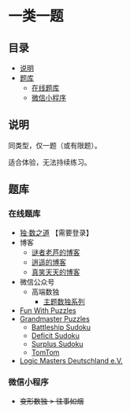 # 一类一题
<!-- START doctoc generated TOC please keep comment here to allow auto update -->
<!-- DON'T EDIT THIS SECTION, INSTEAD RE-RUN doctoc TO UPDATE -->
## 目录

- [说明](#%E8%AF%B4%E6%98%8E)
- [题库](#%E9%A2%98%E5%BA%93)
  - [在线题库](#%E5%9C%A8%E7%BA%BF%E9%A2%98%E5%BA%93)
  - [微信小程序](#%E5%BE%AE%E4%BF%A1%E5%B0%8F%E7%A8%8B%E5%BA%8F)

<!-- END doctoc generated TOC please keep comment here to allow auto update -->

## 说明

同类型，仅一题（或有限题）。

适合体验，无法持续练习。

## 题库

### 在线题库

- [独·数之道](http://www.sudokufans.org.cn/pk7a/) 【需要登录】
- 博客
  - [谜者老芦的博客](http://blog.sina.com.cn/s/articlelist_1752936301_0_1.html)
  - [逍遥的博客](http://blog.sina.com.cn/iae3ng)
  - [真笑天天的博客](http://blog.sina.com.cn/zhenxiaott)
- 微信公众号
  - 高端数独
    - [主题数独系列](https://mp.weixin.qq.com/s/VbLs9NZiHXSv_QKpcM2TYw)
- [Fun With Puzzles](https://www.funwithpuzzles.com/2017/02/sudoku-variations-index-page.html)
- [Grandmaster Puzzles](https://www.gmpuzzles.com/blog/)
  - [Battleship Sudoku](https://www.gmpuzzles.com/blog/category/sudoku/)
  - [Deficit Sudoku](https://www.gmpuzzles.com/blog/category/sudoku/deficitsurplus-sudoku/)
  - [Surplus Sudoku](https://www.gmpuzzles.com/blog/category/sudoku/deficitsurplus-sudoku/)
  - [TomTom](https://www.gmpuzzles.com/blog/category/numberplacement/tomtom/)
- [Logic Masters Deutschland e.V.](https://logic-masters.de/Raetselportal/Suche/erweitert.php?tag_id=1001)

### 微信小程序

- ~~变形数独 > 往事如烟~~
